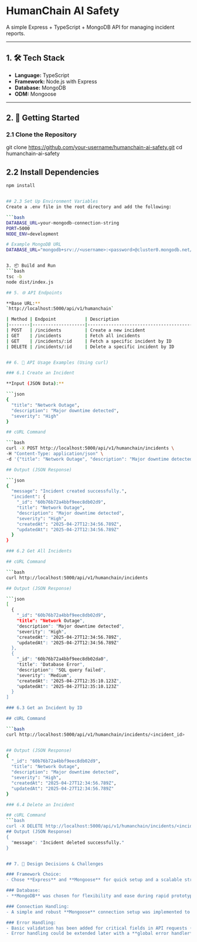 # HumanChain AI Safety

A simple Express + TypeScript + MongoDB API for managing incident reports.

---

## 1. 🛠 Tech Stack

- **Language:** TypeScript
- **Framework:** Node.js with Express
- **Database:** MongoDB
- **ODM:** Mongoose

---

## 2. 🚀 Getting Started

### 2.1 Clone the Repository


git clone https://github.com/your-username/humanchain-ai-safety.git
cd humanchain-ai-safety


## 2.2 Install Dependencies

```bash
npm install


## 2.3 Set Up Environment Variables
Create a .env file in the root directory and add the following:

```bash
DATABASE_URL=your-mongodb-connection-string
PORT=5000
NODE_ENV=development

# Example MongoDB URL
DATABASE_URL="mongodb+srv://<username>:<password>@cluster0.mongodb.net/humanchain?retryWrites=true&w=majority"


3. 📦 Build and Run
```bash
tsc -b
node dist/index.js

## 5. 🌐 API Endpoints

**Base URL:**  
`http://localhost:5000/api/v1/humanchain`

| Method | Endpoint           | Description                                  |
|--------|--------------------|----------------------------------------------|
| POST   | /incidents         | Create a new incident                        |
| GET    | /incidents         | Fetch all incidents                          |
| GET    | /incidents/:id     | Fetch a specific incident by ID              |
| DELETE | /incidents/:id     | Delete a specific incident by ID             |


## 6. 🧪 API Usage Examples (Using curl)

### 6.1 Create an Incident

**Input (JSON Data):**

```json
{
  "title": "Network Outage",
  "description": "Major downtime detected",
  "severity": "High"
}

## cURL Command

```bash
curl -X POST http://localhost:5000/api/v1/humanchain/incidents \
-H "Content-Type: application/json" \
-d '{"title": "Network Outage", "description": "Major downtime detected", "severity": "High"}'

## Output (JSON Response)

```json
{
  "message": "Incident created successfully.",
  "incident": {
    "_id": "60b76b72a4bbf9eec8db02d9",
    "title": "Network Outage",
    "description": "Major downtime detected",
    "severity": "High",
    "createdAt": "2025-04-27T12:34:56.789Z",
    "updatedAt": "2025-04-27T12:34:56.789Z"
  }
}

### 6.2 Get All Incidents

## cURL Command

```bash
curl http://localhost:5000/api/v1/humanchain/incidents

## Output (JSON Response)

```json
[
  {
    "_id": "60b76b72a4bbf9eec8db02d9",
    "title": "Network Outage",
    "description": "Major downtime detected",
    "severity": "High",
    "createdAt": "2025-04-27T12:34:56.789Z",
    "updatedAt": "2025-04-27T12:34:56.789Z"
  },
  {
    "_id": "60b76b72a4bbf9eec8db02da0",
    "title": "Database Error",
    "description": "SQL query failed",
    "severity": "Medium",
    "createdAt": "2025-04-27T12:35:10.123Z",
    "updatedAt": "2025-04-27T12:35:10.123Z"
  }
]

### 6.3 Get an Incident by ID

## cURL Command

```bash
curl http://localhost:5000/api/v1/humanchain/incidents/<incident_id>


## Output (JSON Response)
{
  "_id": "60b76b72a4bbf9eec8db02d9",
  "title": "Network Outage",
  "description": "Major downtime detected",
  "severity": "High",
  "createdAt": "2025-04-27T12:34:56.789Z",
  "updatedAt": "2025-04-27T12:34:56.789Z"
}

### 6.4 Delete an Incident

## cURL Command
```bash
curl -X DELETE http://localhost:5000/api/v1/humanchain/incidents/<incident_id>
## Output (JSON Response)
{
  "message": "Incident deleted successfully."
}


## 7. 🧠 Design Decisions & Challenges

### Framework Choice:
- Chose **Express** and **Mongoose** for quick setup and a scalable structure.

### Database:
- **MongoDB** was chosen for flexibility and ease during rapid prototyping, allowing the database schema to be dynamic and reducing overhead in initial stages.

### Connection Handling:
- A simple and robust **Mongoose** connection setup was implemented to ensure stable connections to the database with minimal configuration.

### Error Handling:
- Basic validation has been added for critical fields in API requests (e.g., `title`, `description`, and `severity`).
- Error handling could be extended later with a **global error handler** for production to standardize responses and manage different error types more effectively.




